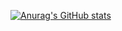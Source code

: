 [![Anurag's GitHub stats](https://github-readme-stats.vercel.app/api?username=rafaelVerner)](https://github.com/rafaelVerner/github-readme-stats)
